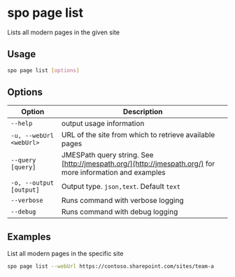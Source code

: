 # spo page list

Lists all modern pages in the given site

## Usage

```sh
spo page list [options]
```

## Options

Option|Description
------|-----------
`--help`|output usage information
`-u, --webUrl <webUrl>`|URL of the site from which to retrieve available pages
`--query [query]`|JMESPath query string. See [http://jmespath.org/](http://jmespath.org/) for more information and examples
`-o, --output [output]`|Output type. `json,text`. Default `text`
`--verbose`|Runs command with verbose logging
`--debug`|Runs command with debug logging

## Examples

List all modern pages in the specific site

```sh
spo page list --webUrl https://contoso.sharepoint.com/sites/team-a
```